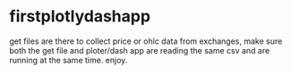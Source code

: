 # firstplotlydashapp
get files are there to collect price or ohlc data from exchanges, make sure both the get file 
and ploter/dash app are reading the same csv and are running at the same time.
enjoy.
